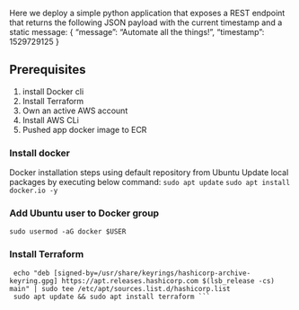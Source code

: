 Here we deploy a simple python application that exposes a REST endpoint that returns the following
 JSON payload with the current timestamp and a static message:
{
  “message”: “Automate all the things!”,
  “timestamp”: 1529729125
}


## Prerequisites
1.  install Docker cli
2.  Install Terraform
3.  Own an active AWS account
4.  Install AWS CLi
5.  Pushed app docker image to ECR

### Install docker
Docker installation steps using default repository from Ubuntu
Update local packages by executing below command:
```sudo apt update```
``` sudo apt install docker.io -y ```

### Add Ubuntu user to Docker group
``` sudo usermod -aG docker $USER ```

### Install Terraform
``` wget -O- https://apt.releases.hashicorp.com/gpg | gpg --dearmor | sudo tee /usr/share/keyrings/hashicorp-archive-keyring.gpg
 echo "deb [signed-by=/usr/share/keyrings/hashicorp-archive-keyring.gpg] https://apt.releases.hashicorp.com $(lsb_release -cs) main" | sudo tee /etc/apt/sources.list.d/hashicorp.list
 sudo apt update && sudo apt install terraform ```